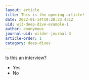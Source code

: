 ```yaml
---
layout: article
title: This is the opening article!
date: 2022-01-14T19:20:33.431Z
uid: wj3-deep-dive-example-1
author: anonymous
journal-uid: wilder-journal-3
article-order: 1
category: deep-dives
---
```


Is this an interview?

- Yes
- No
